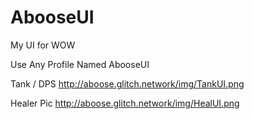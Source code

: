 # AbooseUI
My UI for WOW

Use Any Profile Named AbooseUI

Tank / DPS
http://aboose.glitch.network/img/TankUI.png

Healer Pic
http://aboose.glitch.network/img/HealUI.png

